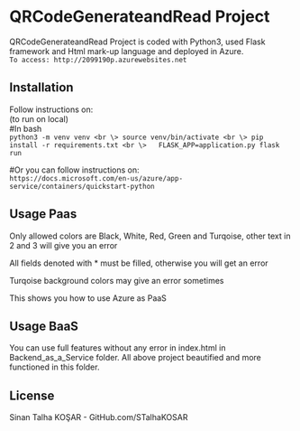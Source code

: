 # QRCodeGenerateandRead Project

QRCodeGenerateandRead Project is coded with Python3, used Flask framework and Html mark-up language and deployed in Azure.  
``
To access: http://2099190p.azurewebsites.net
``

## Installation

Follow instructions on:  
(to run on local)  
#In bash  
``
python3 -m venv venv <br \>
source venv/bin/activate <br \>
pip install -r requirements.txt <br \>  
FLASK_APP=application.py flask run  
``

#Or you can follow instructions on:  
``
https://docs.microsoft.com/en-us/azure/app-service/containers/quickstart-python
``


## Usage Paas

Only allowed colors are Black, White, Red, Green and Turqoise, other text in 2 and 3 will give you an error

All fields denoted with * must be filled, otherwise you will get an error

Turqoise background colors may give an error sometimes

This shows you how to use Azure as PaaS

## Usage BaaS
You can use full features without any error in index.html in Backend_as_a_Service folder. All above project beautified and more functioned in this folder.
## License
Sinan Talha KOŞAR - GitHub.com/STalhaKOSAR
